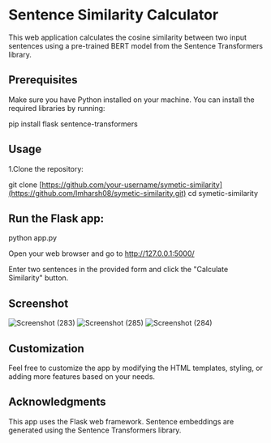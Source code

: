 # Sentence Similarity Calculator

This web application calculates the cosine similarity between two input sentences using a pre-trained BERT model from the Sentence Transformers library.

## Prerequisites

Make sure you have Python installed on your machine. You can install the required libraries by running:

pip install flask sentence-transformers

## Usage
1.Clone the repository:

git clone [https://github.com/your-username/symetic-similarity](https://github.com/Imharsh08/symetic-similarity.git)
cd symetic-similarity

## Run the Flask app:
python app.py

Open your web browser and go to http://127.0.0.1:5000/

Enter two sentences in the provided form and click the "Calculate Similarity" button.

## Screenshot

![Screenshot (283)](https://github.com/Imharsh08/symetic-similarity/assets/122665995/d4d4c19f-3154-45e1-9d4e-46a7c79e77de)
![Screenshot (285)](https://github.com/Imharsh08/symetic-similarity/assets/122665995/b07571d8-501c-4b62-aecd-5740b62283e5)
![Screenshot (284)](https://github.com/Imharsh08/symetic-similarity/assets/122665995/c525643e-4699-4220-8896-727ff95f35f1)


## Customization
Feel free to customize the app by modifying the HTML templates, styling, or adding more features based on your needs.

## Acknowledgments
This app uses the Flask web framework.
Sentence embeddings are generated using the Sentence Transformers library.

